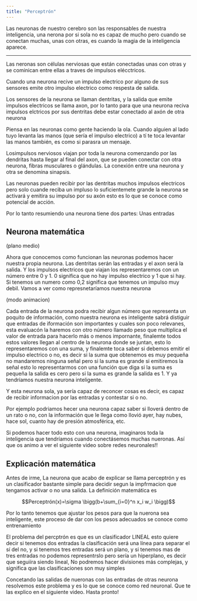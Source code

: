 ```yaml
---
title: "Perceptrón"
---
```


Las neuronas de nuestro cerebro son las responsables de nuestra inteligencia, una nerona por si sola no es capaz de mucho pero cuando se conectan muchas, unas con otras, es cuando la magia de la inteligencia aparece.

---

Las neronas son células nerviosas que están conectadas unas con otras y se cominican entre ellas a traves de impulsos elécctricos.

Cuando una neurona recive un impulso electrico por alguno de sus sensores emite otro impulso electrico como respesta de salida.

Los sensores de la neurona se llaman dentritas, y la salida que emite impulsos electricos se llama axon, por lo tanto para que una neurona reciva impulsos elctricos por sus dentritas debe estar conectado al axón de otra neurona

Piensa en las neuronas como gente haciendo la ola. Cuando alguien al lado tuyo levanta las manos (que sería el impulso electrico) a tí te toca levantar las manos también, es como si parasra un mensaje.

Losimpulsos nerviosos viajan por toda la neurona comenzando por las dendritas hasta llegar al final del axon, que se pueden conectar con otra neurona, fibras musculares o glándulas. La conexión entre una neurona y otra se denomina sinapsis.

Las neuronas pueden recibir por las dentritas muchos impulsos electricos pero solo cuande reciba un impluso lo suficientemete grande la neurona se activará y emitira su impulso por su axón esto es lo que se conoce como potencial de acción.

Por lo tanto resumiendo una neurona tiene dos partes: Unas entradas 

Neurona matemática
---

(plano medio)

Ahora que conocemos como funcionan las neuronas podemos hacer nuestra propia neurona. Las dentritas serán las entradas y el axon será la salida. Y los impulsos electricos que viajan los representaremos con un número entre 0 y 1. 0 significa que no hay impulso electrico y 1 que si hay. Si tenemos un numero como 0,2 significa que tenemos un impulso muy debil. Vamos a ver como represnetaríamos nuestra neurona

(modo animacion)

Cada entrada de la neurona podra recibir algun número que representa un poquito de información, como nuestra neurona es inteligente sabrá distiguir que entradas de iformación son importantes y cuales son poco relevanes, esta evaluacón la haremos con otro número llamado peso que multiplica el valor de entrada para hacerlo más o menos impornante, finalemte todos estos valores llegan al centro de la neurona donde se juntan, esto lo representaremos con una suma, y finalemte toca saber si debemos emitir el impulso electrico o no, es decir si la suma que obtenemos es muy pequeña no mandaremos ninguna señal pero si la suma es grande si emitiremos la señal esto lo representarmos con una función que diga si la suma es pequeña la salida es cero pero si la suma es grande la salida es 1. Y ya tendríamos nuestra neurona inteligente.

Y esta neurona sola, ya sería capaz de reconcer cosas es decir, es capaz de recibir informacion por las entradas y contestar si o no.

Por ejemplo podriamos hecer una neurona capaz saber si lloverá dentro de un rato o no, con la información que le llega como llovió ayer, hay nubes, hace sol, cuanto hay de presión atmosférica, etc.

Si podemos hacer todo esto con una neurona, imaginaros toda la inteligencia que tendríamos cuando conectásemos muchas nueronas. Así que os animo a ver el siguiente video sobre redes neuronales!! 


Explicación matemática
---

Antes de irme, La neurona que acabo de explicar se llama perceptrón y es un clasificador bastante simple para decidir segun la impfrmacion que tengamos activar o no una salida. La definición matemática es

$$Perceptrón(x)=\sigma \bigg(b+\sum_{i=0}^n x_i w_i \bigg)$$

Por lo tanto tenemos que ajustar los pesos para que la nuerona sea inteligente, este proceso de dar con los pesos adecuados se conoce como entrenamiento

El problema del percptrón es que es un clasificador LINEAL esto quiere decir si tenemos dos entradas la clasificación será una línea para separar el sí del no, y si tenemos tres entradas será un plano, y si tenemos mas de tres entradas no podemos representrslo pero sería un hiperplano, es decir que seguiíra siendo lineal, No podremos hacer divisiones más complejas, y significa que las clasificaciones son muy simples

Concetando las salidas de nueronas con las entradas de otras neurona resolvemos este problema y es lo que se conoce como red neuronal. Que te las explico en el siguiente video. Hasta pronto!
